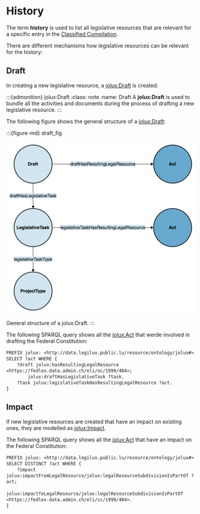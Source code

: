 # History

The term **history** is used to list all legislative resources that are relevant for a specific entry in the [Classified Compilation](classified_compilation.md).

There are different mechanisms how legislative resources can be relevant for the history:

## Draft

In creating a new legislative resource, a [jolux:Draft](#Draft) is created.

:::{admonition} jolux:Draft
:class: note
:name: Draft
A **jolux:Draft** is used to bundle all the activities and documents during the process of drafting a new legislative resource.
:::

The following figure shows the general structure of a [jolux:Draft](#Draft):

:::{figure-md} draft_fig

<img src="img/draft.png" class="max-width-600">

General structure of a jolux:Draft.
:::

The following SPARQL query shows all the [jolux:Act](#Act) that werde involved in drafting the Federal Constitution:

```sparql
PREFIX jolux: <http://data.legilux.public.lu/resource/ontology/jolux#>
SELECT ?act WHERE {
    ?draft jolux:hasResultingLegalResource <https://fedlex.data.admin.ch/eli/oc/1999/404>;
        jolux:draftHasLegislativeTask ?task.
    ?task jolux:legislativeTaskHasResultingLegalResource ?act.
} 
```

## Impact

If new legislative resources are created that have an impact on existing ones, they are modelled as [jolux:Impact](#Impact).

The following SPARQL query shows all the [jolux:Act](#Act) that have an impact on the Federal Constitution:

```sparql
PREFIX jolux: <http://data.legilux.public.lu/resource/ontology/jolux#>
SELECT DISTINCT ?act WHERE {
    ?impact jolux:impactFromLegalResource/jolux:legalResourceSubdivisionIsPartOf ?act;
        jolux:impactToLegalResource/jolux:legalResourceSubdivisionIsPartOf <https://fedlex.data.admin.ch/eli/cc/1999/404>.
}
```
